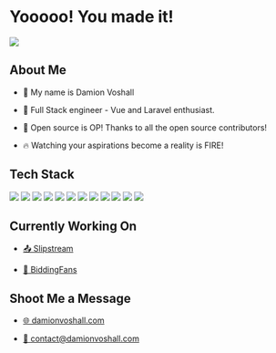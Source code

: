 # Yooooo! You made it!
<p>
<img  src="https://readme-components.vercel.app/api?component=text&text=SUPER%20DOPE&textfill=000000&fill=linear-gradient%28to%20top%2C%20%2302AABD%200%25%2C%20%2300CDAC%20100%25%29%3B">
</p>

## About Me

* 👋 My name is Damion Voshall

* 🔧 Full Stack engineer - Vue and Laravel enthusiast.

* 🎁 Open source is OP! Thanks to all the open source contributors!

* 🔥 Watching your aspirations become a reality is FIRE!

## Tech Stack

<img src="https://readme-components.vercel.app/api?component=logo&logo=laravel&svgfill=000000&textfill=000000&fill=linear-gradient%28to%20top%2C%20%2302AABD%200%25%2C%20%2300CDAC%20100%25%29%3B">
<img src="https://readme-components.vercel.app/api?component=logo&logo=vue.js&svgfill=000000&textfill=000000&fill=linear-gradient%28to%20top%2C%20%2302AABD%200%25%2C%20%2300CDAC%20100%25%29%3B">
<img src="https://readme-components.vercel.app/api?component=logo&logo=tailwindcss&svgfill=000000&textfill=000000&fill=linear-gradient%28to%20top%2C%20%2302AABD%200%25%2C%20%2300CDAC%20100%25%29%3B">
<img src="https://readme-components.vercel.app/api?component=logo&logo=sass&svgfill=000000&textfill=000000&fill=linear-gradient%28to%20top%2C%20%2302AABD%200%25%2C%20%2300CDAC%20100%25%29%3B">
<img src="https://readme-components.vercel.app/api?component=logo&logo=mysql&svgfill=000000&textfill=000000&fill=linear-gradient%28to%20top%2C%20%2302AABD%200%25%2C%20%2300CDAC%20100%25%29%3B">
<img src="https://readme-components.vercel.app/api?component=logo&logo=git&svgfill=000000&textfill=000000&fill=linear-gradient%28to%20top%2C%20%2302AABD%200%25%2C%20%2300CDAC%20100%25%29%3B">
<img src="https://readme-components.vercel.app/api?component=logo&logo=php&svgfill=000000&textfill=000000&fill=linear-gradient%28to%20top%2C%20%2302AABD%200%25%2C%20%2300CDAC%20100%25%29%3B">
<img src="https://readme-components.vercel.app/api?component=logo&logo=javascript&svgfill=000000&textfill=000000&fill=linear-gradient%28to%20top%2C%20%2302AABD%200%25%2C%20%2300CDAC%20100%25%29%3B">
<img src="https://readme-components.vercel.app/api?component=logo&logo=html5&svgfill=000000&textfill=000000&fill=linear-gradient%28to%20top%2C%20%2302AABD%200%25%2C%20%2300CDAC%20100%25%29%3B">
<img src="https://readme-components.vercel.app/api?component=logo&logo=css3&svgfill=000000&textfill=000000&fill=linear-gradient%28to%20top%2C%20%2302AABD%200%25%2C%20%2300CDAC%20100%25%29%3B">
<img src="https://readme-components.vercel.app/api?component=logo&logo=apache&svgfill=000000&textfill=000000&fill=linear-gradient%28to%20top%2C%20%2302AABD%200%25%2C%20%2300CDAC%20100%25%29%3B">
<img src="https://readme-components.vercel.app/api?component=logo&logo=github&svgfill=000000&textfill=000000&fill=linear-gradient%28to%20top%2C%20%2302AABD%200%25%2C%20%2300CDAC%20100%25%29%3B">

## Currently Working On

* <a href="https://github.com/ChrisToxz/Slipstream-Core">📤 Slipstream</a>

* <a href="https://github.com/DamoFD/bidmytime">📛 BiddingFans</a>

## Shoot Me a Message

* <a href="https://damionvoshall.com">🌐 damionvoshall.com</a>

* <a href="mailto:contact@damionvoshall.com">📧 contact@damionvoshall.com</a>
